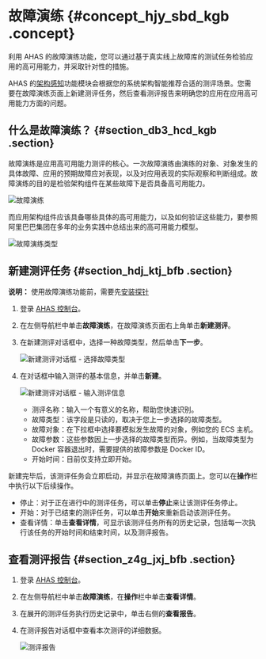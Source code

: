 # 故障演练 {#concept_hjy_sbd_kgb .concept}

利用 AHAS 的故障演练功能，您可以通过基于真实线上故障库的测试任务检验应用的高可用能力，并采取针对性的措施。

AHAS 的[架构感知](../cn.zh-CN/架构感知/架构感知概述.md#)功能模块会根据您的系统架构智能推荐合适的测评场景。您需要在故障演练页面上新建测评任务，然后查看测评报告来明确您的应用在应用高可用能力方面的问题。

## 什么是故障演练？ {#section_db3_hcd_kgb .section}

故障演练是应用高可用能力测评的核心。一次故障演练由演练的对象、对象发生的具体故障、应用的预期故障应对表现，以及对应用表现的实际观察和判断组成。故障演练的目的是检验架构组件在某些故障下是否具备高可用能力。

![故障演练](http://aliware-images.oss-cn-hangzhou.aliyuncs.com/ahas/dg_test_principle.png)

而应用架构组件应该具备哪些具体的高可用能力，以及如何验证这些能力，要参照阿里巴巴集团在多年的业务实践中总结出来的高可用能力模型。

![故障演练类型](http://aliware-images.oss-cn-hangzhou.aliyuncs.com/ahas/dg_ha_model.png)

## 新建测评任务 {#section_hdj_ktj_bfb .section}

**说明：** 使用故障演练功能前，需要先[安装探针](../cn.zh-CN/架构感知/接入/应用高可用服务接入概述.md#)

1.  登录 [AHAS 控制台](https://ahas.console.aliyun.com/)。

2.  在左侧导航栏中单击**故障演练**，在故障演练页面右上角单击**新建测评**。

3.  在新建测评对话框中，选择一种故障类型，然后单击**下一步**。

    ![](http://aliware-images.oss-cn-hangzhou.aliyuncs.com/ahas/db_new_test_select_type.png "新建测评对话框 - 选择故障类型")

4.  在对话框中输入测评的基本信息，并单击**新建**。

    ![](http://aliware-images.oss-cn-hangzhou.aliyuncs.com/ahas/db_new_test_enter_data.png "新建测评对话框 - 输入测评信息")

    -   测评名称：输入一个有意义的名称，帮助您快速识别。
    -   故障类型：该字段是只读的，取决于您上一步选择的故障类型。
    -   故障对象：在下拉框中选择要模拟发生故障的对象，例如您的 ECS 主机。
    -   故障参数：这些参数因上一步选择的故障类型而异。例如，当故障类型为 Docker 容器退出时，需要提供的故障参数是 Docker ID。
    -   开始时间：目前仅支持立即开始。

新建完毕后，该测评任务会立即启动，并显示在故障演练页面上。您可以在**操作**栏中执行以下后续操作。

-   停止：对于正在进行中的测评任务，可以单击**停止**来让该测评任务停止。
-   开始：对于已结束的测评任务，可以单击**开始**来重新启动该测评任务。
-   查看详情：单击**查看详情**，可显示该测评任务所有的历史记录，包括每一次执行该任务的开始时间和结束时间，以及测评报告。

## 查看测评报告 {#section_z4g_jxj_bfb .section}

1.  登录 [AHAS 控制台](https://ahas.console.aliyun.com/)。

2.  在左侧导航栏中单击**故障演练**，在**操作**栏中单击**查看详情**。

3.  在展开的测评任务执行历史记录中，单击右侧的**查看报告**。

4.  在测评报告对话框中查看本次测评的详细数据。

    ![](http://aliware-images.oss-cn-hangzhou.aliyuncs.com/ahas/db_test_report.png "测评报告")


